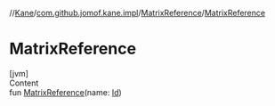 //[Kane](../../index.md)/[com.github.jomof.kane.impl](../index.md)/[MatrixReference](index.md)/[MatrixReference](-matrix-reference.md)



# MatrixReference  
[jvm]  
Content  
fun [MatrixReference](-matrix-reference.md)(name: [Id](../index.md#%5Bcom.github.jomof.kane.impl%2FId%2F%2F%2FPointingToDeclaration%2F%5D%2FClasslikes%2F-60763429))  



